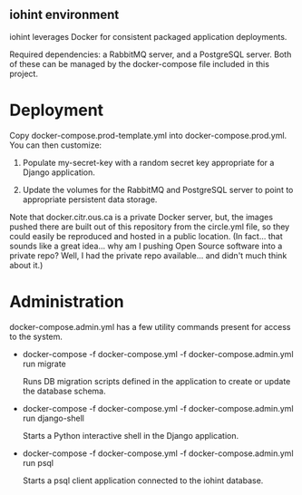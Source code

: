 iohint environment
------------------

iohint leverages Docker for consistent packaged application deployments.

Required dependencies: a RabbitMQ server, and a PostgreSQL server.  Both of
these can be managed by the docker-compose file included in this project.

Deployment
==========

Copy docker-compose.prod-template.yml into docker-compose.prod.yml.  You can
then customize:

1) Populate my-secret-key with a random secret key appropriate for a Django
application.

2) Update the volumes for the RabbitMQ and PostgreSQL server to point to
appropriate persistent data storage.

Note that docker.citr.ous.ca is a private Docker server, but, the images
pushed there are built out of this repository from the circle.yml file, so
they could easily be reproduced and hosted in a public location.  (In fact...
that sounds like a great idea... why am I pushing Open Source software into a
private repo?  Well, I had the private repo available... and didn't much think
about it.)

Administration
==============

docker-compose.admin.yml has a few utility commands present for access to the
system.

- docker-compose -f docker-compose.yml -f docker-compose.admin.yml run migrate

  Runs DB migration scripts defined in the application to create or update the
  database schema.

- docker-compose -f docker-compose.yml -f docker-compose.admin.yml run django-shell

  Starts a Python interactive shell in the Django application.

- docker-compose -f docker-compose.yml -f docker-compose.admin.yml run psql

  Starts a psql client application connected to the iohint database.
